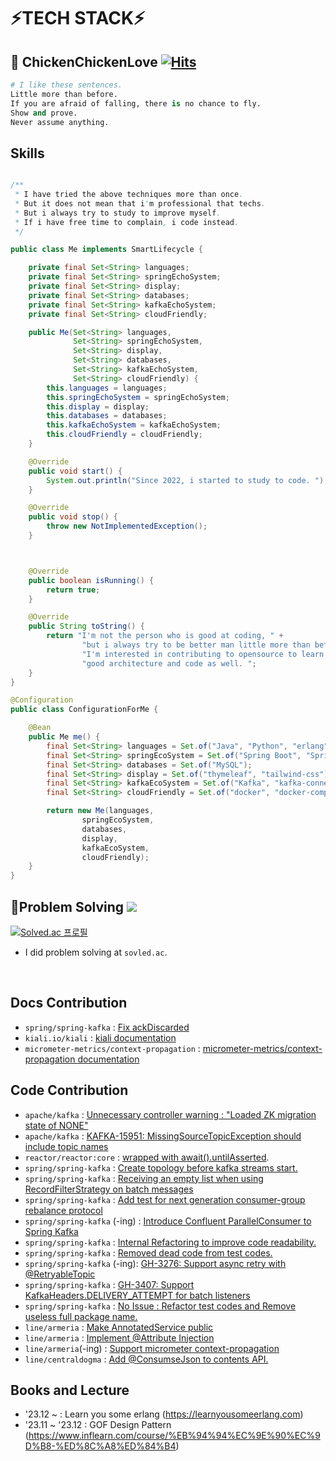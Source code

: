 # ⚡**TECH STACK**⚡
<div align="left">
  


## 👋 ChickenChickenLove [![Hits](https://hits.seeyoufarm.com/api/count/incr/badge.svg?url=https%3A%2F%2Fgithub.com%2Fchickenchickenlove&count_bg=%2379C83D&title_bg=%23555555&icon=&icon_color=%23E7E7E7&title=hits&edge_flat=false)](https://hits.seeyoufarm.com)
  ```python
  # I like these sentences.
  Little more than before.
  If you are afraid of falling, there is no chance to fly.
  Show and prove.
  Never assume anything.
  ```

## Skills

```java

/**
 * I have tried the above techniques more than once.
 * But it does not mean that i'm professional that techs.
 * But i always try to study to improve myself.
 * If i have free time to complain, i code instead.
 */

public class Me implements SmartLifecycle {

    private final Set<String> languages;
    private final Set<String> springEchoSystem;
    private final Set<String> display;
    private final Set<String> databases;
    private final Set<String> kafkaEchoSystem;
    private final Set<String> cloudFriendly;

    public Me(Set<String> languages,
              Set<String> springEchoSystem,
              Set<String> display,
              Set<String> databases,
              Set<String> kafkaEchoSystem,
              Set<String> cloudFriendly) {
        this.languages = languages;
        this.springEchoSystem = springEchoSystem;
        this.display = display;
        this.databases = databases;
        this.kafkaEchoSystem = kafkaEchoSystem;
        this.cloudFriendly = cloudFriendly;
    }

    @Override
    public void start() {
        System.out.println("Since 2022, i started to study to code. ");
    }

    @Override
    public void stop() {
        throw new NotImplementedException();
    }



    @Override
    public boolean isRunning() {
        return true;
    }

    @Override
    public String toString() {
        return "I'm not the person who is good at coding, " +
                "but i always try to be better man little more than before. " +
                "I'm interested in contributing to opensource to learn about " +
                "good architecture and code as well. ";
    }
}

@Configuration
public class ConfigurationForMe {

    @Bean
    public Me me() {
        final Set<String> languages = Set.of("Java", "Python", "erlang");
        final Set<String> springEcoSystem = Set.of("Spring Boot", "Spring MVC", "Spring Security", "Spring Batch", "Spring Data JPA");
        final Set<String> databases = Set.of("MySQL");
        final Set<String> display = Set.of("thymeleaf", "tailwind-css");
        final Set<String> kafkaEcoSystem = Set.of("Kafka", "kafka-connect", "schema-registry", "kafka-streams", "ksqlDB");
        final Set<String> cloudFriendly = Set.of("docker", "docker-compose", "kubernetes", "helm", "prometheus", "istio", "fluent-bit");

        return new Me(languages, 
                springEcoSystem,
                databases,
                display,
                kafkaEcoSystem,
                cloudFriendly);
    }
}
```

## 👋Problem Solving <img src="https://img.shields.io/badge/Python-black?style=for-the-badge&logo=Python&logoColor=#3776AB"/>

[![Solved.ac
프로필](http://mazassumnida.wtf/api/v2/generate_badge?boj=chickenchickenlove)](https://solved.ac/chickenchickenlove)
<br/>
- I did problem solving at `sovled.ac`.
<br/>


## Docs Contribution
- `spring/spring-kafka` : [Fix ackDiscarded](https://github.com/spring-projects/spring-kafka/pull/3212) 
- `kiali.io/kiali` : [kiali documentation](https://github.com/kiali/kiali.io/pull/765)
- `micrometer-metrics/context-propagation` : [micrometer-metrics/context-propagation documentation](https://github.com/micrometer-metrics/context-propagation/pull/223)


## Code Contribution
- `apache/kafka` : [Unnecessary controller warning : "Loaded ZK migration state of NONE"](https://github.com/apache/kafka/pull/15926)
- `apache/kafka` : [KAFKA-15951: MissingSourceTopicException should include topic names](https://github.com/apache/kafka/pull/15573)
- `reactor/reactor:core` : [wrapped with await().untilAsserted](https://github.com/reactor/reactor-core/pull/3779).
- `spring/spring-kafka` : [Create topology before kafka streams start.](https://github.com/spring-projects/spring-kafka/pull/3172)
- `spring/spring-kafka` : [Receiving an empty list when using RecordFilterStrategy on batch messages](https://github.com/spring-projects/spring-kafka/pull/3216)
- `spring/spring-kafka` : [Add test for next generation consumer-group rebalance protocol](https://github.com/spring-projects/spring-kafka/pull/3237)
- `spring/spring-kafka` (-ing) : [Introduce Confluent ParallelConsumer to Spring Kafka](https://github.com/spring-projects/spring-kafka/pull/3161)
- `spring/spring-kafka` : [Internal Refactoring to improve code readability.](https://github.com/spring-projects/spring-kafka/pull/3422)
- `spring/spring-kafka` : [Removed dead code from test codes.](https://github.com/spring-projects/spring-kafka/pull/3545)
- `spring/spring-kafka` (-ing): [GH-3276: Support async retry with @RetryableTopic](https://github.com/spring-projects/spring-kafka/pull/3523)
- `spring/spring-kafka` : [GH-3407: Support KafkaHeaders.DELIVERY_ATTEMPT for batch listeners](https://github.com/spring-projects/spring-kafka/pull/3539)
- `spring/spring-kafka` : [No Issue : Refactor test codes and Remove useless full package name.](https://github.com/spring-projects/spring-kafka/pull/3551)
- `line/armeria` : [Make AnnotatedService public](https://github.com/line/armeria/pull/5628)
- `line/armeria` : [Implement @Attribute Injection](https://github.com/line/armeria/pull/5547)
- `line/armeria`(-ing) : [Support micrometer context-propagation](https://github.com/line/armeria/pull/5577)
- `line/centraldogma` : [Add @ConsumseJson to contents API. ](https://github.com/line/centraldogma/pull/999)


## Books and Lecture
- '23.12 ~ : Learn you some erlang (https://learnyousomeerlang.com)
- '23.11 ~ '23.12 : GOF Design Pattern (https://www.inflearn.com/course/%EB%94%94%EC%9E%90%EC%9D%B8-%ED%8C%A8%ED%84%B4)


<!--
**chickenchickenlove/chickenchickenlove** is a ✨ _special_ ✨ repository because its `README.md` (this file) appears on your GitHub profile.

Here are some ideas to get you started:

- 🔭 I’m currently working on ...
- 🌱 I’m currently learning ...
- 👯 I’m looking to collaborate on ...
- 🤔 I’m looking for help with ...
- 💬 Ask me about ...
- 📫 How to reach me: ...
- 😄 Pronouns: ...
- ⚡ Fun fact: ...
-->

